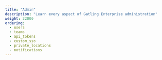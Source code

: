 ```yaml
---
title: "Admin"
description: "Learn every aspect of Gatling Enterprise administration"
weight: 22000
ordering:
  - users
  - teams
  - api_tokens
  - custom_sso
  - private_locations
  - notifications
---
```

